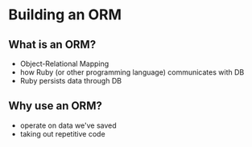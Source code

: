 # Building an ORM

## What is an ORM?
 - Object-Relational Mapping
 - how Ruby (or other programming language) communicates with DB
 - Ruby persists data through DB

## Why use an ORM?
 - operate on data we've saved
 - taking out repetitive code
